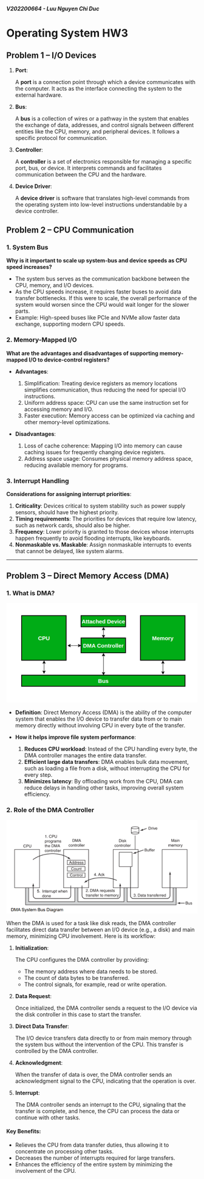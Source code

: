 ##### V202200664 - Luu Nguyen Chi Duc

# Operating System HW3

## Problem 1 – I/O Devices

1. **Port**:

   A **port** is a connection point through which a device communicates with the computer. It acts as the interface connecting the system to the external hardware.

2. **Bus**:

   A **bus** is a collection of wires or a pathway in the system that enables the exchange of data, addresses, and control signals between different entities like the CPU, memory, and peripheral devices. It follows a specific protocol for communication.

3. **Controller**:

   A **controller** is a set of electronics responsible for managing a specific port, bus, or device. It interprets commands and facilitates communication between the CPU and the hardware.

4. **Device Driver**:

   A **device driver** is software that translates high-level commands from the operating system into low-level instructions understandable by a device controller.

## Problem 2 – CPU Communication

### 1. **System Bus**

**Why is it important to scale up system-bus and device speeds as CPU speed increases?**

- The system bus serves as the communication backbone between the CPU, memory, and I/O devices.
- As the CPU speeds increase, it requires faster buses to avoid data transfer bottlenecks. If this were to scale, the overall performance of the system would worsen since the CPU would wait longer for the slower parts.
- Example: High-speed buses like PCIe and NVMe allow faster data exchange, supporting modern CPU speeds.

### 2. **Memory-Mapped I/O**

**What are the advantages and disadvantages of supporting memory-mapped I/O to device-control registers?**

- **Advantages**:

  1. Simplification: Treating device registers as memory locations simplifies communication, thus reducing the need for special I/O instructions.
  2. Uniform address space: CPU can use the same instruction set for accessing memory and I/O.
  3. Faster execution: Memory access can be optimized via caching and other memory-level optimizations.

- **Disadvantages**:
  1. Loss of cache coherence: Mapping I/O into memory can cause caching issues for frequently changing device registers.
  2. Address space usage: Consumes physical memory address space, reducing available memory for programs.

### 3. **Interrupt Handling**

**Considerations for assigning interrupt priorities**:

1. **Criticality**: Devices critical to system stability such as power supply sensors, should have the highest priority.
2. **Timing requirements**: The priorities for devices that require low latency, such as network cards, should also be higher.
3. **Frequency**: Lower priority is granted to those devices whose interrupts happen frequently to avoid flooding interrupts, like keyboards.
4. **Nonmaskable vs. Maskable**: Assign nonmaskable interrupts to events that cannot be delayed, like system alarms.

---

## Problem 3 – Direct Memory Access (DMA)

### 1. **What is DMA?**

![alt text](image.png)

- **Definition**:
  Direct Memory Access (DMA) is the ability of the computer system that enables the I/O device to transfer data from or to main memory directly without involving CPU in every byte of the transfer.

- **How it helps improve file system performance**:
  1. **Reduces CPU workload**: Instead of the CPU handling every byte, the DMA controller manages the entire data transfer.
  2. **Efficient large data transfers**: DMA enables bulk data movement, such as loading a file from a disk, without interrupting the CPU for every step.
  3. **Minimizes latency**: By offloading work from the CPU, DMA can reduce delays in handling other tasks, improving overall system efficiency.

### 2. **Role of the DMA Controller**

![alt text](image-1.png)

When the DMA is used for a task like disk reads, the DMA controller facilitates direct data transfer between an I/O device (e.g., a disk) and main memory, minimizing CPU involvement. Here is its workflow:

1. **Initialization**:

   The CPU configures the DMA controller by providing:

   - The memory address where data needs to be stored.
   - The count of data bytes to be transferred.
   - The control signals, for example, read or write operation.

2. **Data Request**:

   Once initialized, the DMA controller sends a request to the I/O device via the disk controller in this case to start the transfer.

3. **Direct Data Transfer**:

   The I/O device transfers data directly to or from main memory through the system bus without the intervention of the CPU. This transfer is controlled by the DMA controller.

4. **Acknowledgment**:

   When the transfer of data is over, the DMA controller sends an acknowledgment signal to the CPU, indicating that the operation is over.

5. **Interrupt**:

   The DMA controller sends an interrupt to the CPU, signaling that the transfer is complete, and hence, the CPU can process the data or continue with other tasks.

#### **Key Benefits**:

- Relieves the CPU from data transfer duties, thus allowing it to concentrate on processing other tasks.
- Decreases the number of interrupts required for large transfers.
- Enhances the efficiency of the entire system by minimizing the involvement of the CPU.
